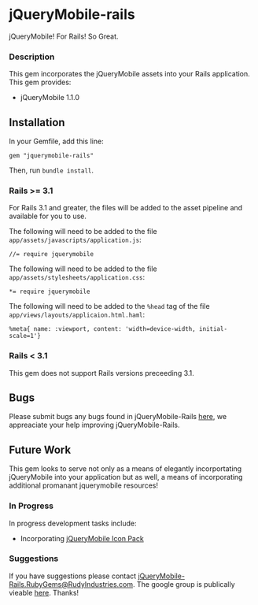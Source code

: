 # jQueryMobile-rails 

jQueryMobile! For Rails! So Great.

### Description

This gem incorporates the jQueryMobile assets into your Rails application.
This gem provides:

* jQueryMobile 1.1.0

## Installation

In your Gemfile, add this line:

    gem "jquerymobile-rails"

Then, run `bundle install`. 

### Rails >= 3.1

For Rails 3.1 and greater, the files will be added to the asset pipeline and available for you to use. 

The following will need to be added to the file `app/assets/javascripts/application.js`:

    //= require jquerymobile

The following will need to be added to the file `app/assets/stylesheets/application.css`:

    *= require jquerymobile
    
The following will need to be added to the `%head` tag of the file `app/views/layouts/applicaion.html.haml`:

    %meta{ name: :viewport, content: 'width=device-width, initial-scale=1'}

### Rails \< 3.1

This gem does not support Rails versions preceeding 3.1.

## Bugs

Please submit bugs any bugs found in jQueryMobile-Rails [here](https://github.com/RudyIndustries/jquerymobile-rails/issues), 
we appreaciate your help improving jQueryMobile-Rails.

## Future Work

This gem looks to serve not only as a means of elegantly incorportating jQueryMobile into your 
application but as well, a means of incorporating additional promanant jquerymobile resources!

### In Progress
In progress development tasks include:

* Incorporating [jQueryMobile Icon Pack](https://github.com/commadelimited/jQuery-Mobile-Icon-Pack)

### Suggestions
If you have suggestions please contact jQueryMobile-Rails.RubyGems@RudyIndustries.com.  The google group is publically vieable
[here](https://groups.google.com/a/rudyindustries.com/group/jQueryMobile-Rails.RubyGems/topics). Thanks!
